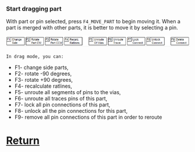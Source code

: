 ### Start dragging part

With part or pin selected, press `F4_MOVE_PART` to begin moving it. When a part is merged with other parts, it is better to move it by selecting a pin.
 
![](pictures/drag_part.png)
 
`In drag mode, you can:`

* F1- change side parts,
* F2- rotate -90 degrees,
* F3- rotate +90 degrees,
* F4- recalculate ratlines,
* F5- unroute all segments of pins to the vias,
* F6- unroute all traces pins of this part,
* F7- lock all pin connections of this part,
* F8- unlock all the pin connections for this part,
* F9- remove all pin connections of this part in order to reroute

# [Return](How_to.md)

